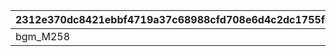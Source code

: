 |2312e370dc8421ebbf4719a37c68988cfd708e6d4c2dc1755fd4d6a20bd684b6|dce81dc916b79aaa6112e85d258a8fd502977c761e78b81a4d103dbe5123ec76|ecfaad0d8d1cb131c1932e9b5c8a163ebd9e4cc13743f3c1f87b460459f22b00|
| --- | --- | --- |
|bgm_M258|bgm_M258|20017|